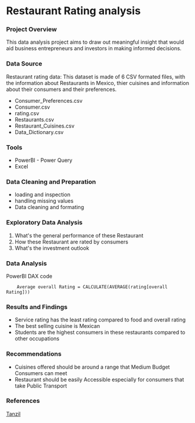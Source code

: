 # Restaurant Rating analysis

### Project Overview
This data analysis project aims to draw out meaningful insight that would aid business entrepreneurs and investors in making informed decisions.

### Data Source
Restaurant rating data: This dataset is made of 6 CSV formated files, with the information about Restaurants in Mexico, thier cuisines and information about their consumers and their preferences.
- Consumer_Preferences.csv
- Consumer.csv
- rating.csv
- Restaurants.csv
- Restaurant_Cuisines.csv
- Data_Dictionary.csv

### Tools
- PowerBI - Power Query
- Excel

### Data Cleaning and Preparation
- loading and inspection
- handling missing values
- Data cleaning and formating

### Exploratory Data Analysis
1. What's the general performance of these Restaurant
2. How these Restaurant are rated by consumers
3. What's the investment outlook

### Data Analysis
PowerBI DAX code
```
    Average overall Rating = CALCULATE(AVERAGE(rating[overall Rating]))
```
### Results and Findings
- Service rating has the least rating compared to food and overall rating
- The best selling cuisine is Mexican
- Students are the highest consumers in these restaurants compared to other occupations

### Recommendations
- Cuisines offered should be around a range that Medium Budget Consumers can meet
- Restaurant should be easily Accessible especially for consumers that take Public Transport

### References
[Tanzil](https://medium.com/@tanzil)
